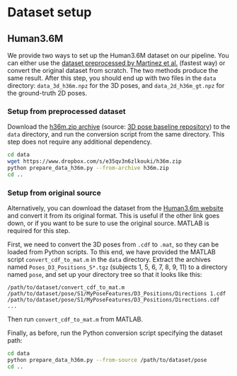 # Dataset setup

## Human3.6M
We provide two ways to set up the Human3.6M dataset on our pipeline. You can either use the [dataset preprocessed by Martinez et al.](https://github.com/una-dinosauria/3d-pose-baseline) (fastest way) or convert the original dataset from scratch. The two methods produce the same result. After this step, you should end up with two files in the `data` directory: `data_3d_h36m.npz` for the 3D poses, and `data_2d_h36m_gt.npz` for the ground-truth 2D poses.

### Setup from preprocessed dataset
Download the [h36m.zip archive](https://www.dropbox.com/s/e35qv3n6zlkouki/h36m.zip) (source: [3D pose baseline repository](https://github.com/una-dinosauria/3d-pose-baseline)) to the `data` directory, and run the conversion script from the same directory. This step does not require any additional dependency.

```sh
cd data
wget https://www.dropbox.com/s/e35qv3n6zlkouki/h36m.zip
python prepare_data_h36m.py --from-archive h36m.zip
cd ..
```

### Setup from original source
Alternatively, you can download the dataset from the [Human3.6m website](http://vision.imar.ro/human3.6m/) and convert it from its original format. This is useful if the other link goes down, or if you want to be sure to use the original source. MATLAB is required for this step.

First, we need to convert the 3D poses from `.cdf` to `.mat`, so they can be loaded from Python scripts. To this end, we have provided the MATLAB script `convert_cdf_to_mat.m` in the `data` directory. Extract the archives named `Poses_D3_Positions_S*.tgz` (subjects 1, 5, 6, 7, 8, 9, 11) to a directory named `pose`, and set up your directory tree so that it looks like this:

```
/path/to/dataset/convert_cdf_to_mat.m
/path/to/dataset/pose/S1/MyPoseFeatures/D3_Positions/Directions 1.cdf
/path/to/dataset/pose/S1/MyPoseFeatures/D3_Positions/Directions.cdf
...
```
Then run `convert_cdf_to_mat.m` from MATLAB.

Finally, as before, run the Python conversion script specifying the dataset path:
```sh
cd data
python prepare_data_h36m.py --from-source /path/to/dataset/pose
cd ..
```